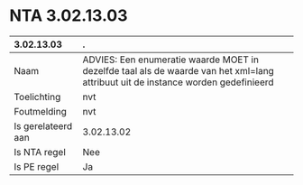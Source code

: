 # NTA 3.02.13.03

 3.02.13.03 | . 
 :--- | :--- 
 Naam | ADVIES: Een enumeratie waarde MOET in dezelfde taal als de waarde van het xml=lang attribuut uit de instance worden gedefinieerd 
 Toelichting | nvt 
 Foutmelding | nvt 
 Is gerelateerd aan | 3.02.13.02 
 Is NTA regel | Nee 
 Is PE regel | Ja 
